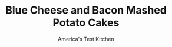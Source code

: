 ---
layout: ../../layouts/MarkdownPostLayout.astro
title: Blue Cheese and Bacon Mashed Potato Cakes
author: America's Test Kitchen
pubDate: 2023-03-15
description: "Sure, mashed potatoes are good enough. But we never stop at good enough."
image_url: https://res.cloudinary.com/hksqkdlah/image/upload/ar_1:1,c_fill,dpr_2.0,f_auto,fl_lossy.progressive.strip_profile,g_faces:auto,q_auto:low,w_344/SFS_Mashed_Potato_Cakes-8_1_f0wnid
tags: ["Side Dishes","Potatoes"]
calories: 
protein: 
carbohydrates: 
fats: 
fiber: 
ingredients: ["2 1/2 pounds, russet potatoes, peeled, halved lengthwise, and sliced 1/4 inch thick",", Salt and pepper","6 slices, bacon","3 ounces, blue cheese, crumbled (3/4 cup)","1/4 cup, chopped fresh chives","1 , large egg yolk plus 2 large eggs","2 cups, panko bread crumbs","1 cup, vegetable oil",", Sour cream"]
serves: 
time: "1¼ hours, plus 1 hour chilling"
instructions: ["Place potatoes in medium saucepan and add water to cover by 1 inch, then stir in 1 tablespoon salt. Bring to boil over high heat. Reduce heat to medium-low and simmer until tip of paring knife inserted into potatoes meets no resistance, 8 to 10 minutes. Drain potatoes and return to saucepan; let cool 5 minutes.","Meanwhile, cook bacon in 12-inch skillet over medium heat until crispy, 7 to 9 minutes. Transfer to paper towel–lined plate. Once cool enough to handle, crumble bacon.","Add blue cheese, chives, egg yolk, ¾ teaspoon salt, and ¼ teaspoon pepper to cooled potatoes. Using potato masher, mash until smooth and well combined. Stir in crumbled bacon. Transfer potato mixture to bowl and refrigerate until completely cool, about 1 hour.","Beat remaining 2 eggs together in shallow dish. Place panko in second shallow dish. Divide potato mixture into 8 equal portions (about ½ cup each) and shape into 3-inch-diameter cakes, about 3/4 inch thick. Working with 1 cake at a time, carefully dip cakes in egg mixture, turning to coat both sides and allowing excess to drip off; then coat with panko, pressing gently to adhere. Transfer to plate and let sit for 5 minutes.","Line large plate with paper towels. Heat 1/2 cup oil in 12-inch nonstick skillet over medium-high heat until shimmering. Place 4 cakes in skillet and cook until deep golden brown on first side, about 3 minutes. Using 2 spatulas, carefully flip cakes and continue to cook until deep golden brown on second side, about 2 minutes longer, gently pressing on cakes with spatula for even browning.","Transfer cakes to prepared plate. Discard oil and wipe out skillet with paper towels. Repeat with remaining ½ cup oil and remaining 4 cakes. Serve with sour cream."]
nutrition: ["null calories"]
notes: "Using two spatulas to flip the cakes helps prevent splattering. We like to change the oil after frying the first batch of cakes because any dark panko remnants left behind will freckle the second batch. You can strain the oil through a fine-mesh strainer if you prefer to reuse it, but be careful because it is very hot. Plan ahead: The cooked mashed potatoes need to chill in the refrigerator for 1 hour, which makes it easier to form the cakes."
---